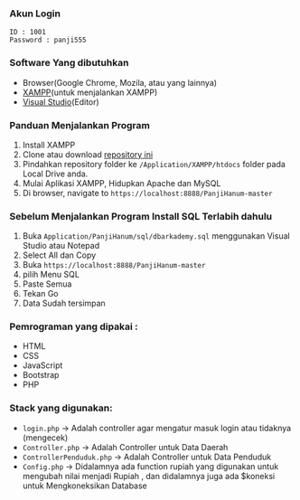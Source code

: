 ### Akun Login
 
    ID : 1001
    Password : panji555
  
### Software Yang dibutuhkan
  * Browser(Google Chrome, Mozila, atau yang lainnya)
  * [XAMPP](https://www.apachefriends.org/download.html)(untuk menjalankan XAMPP)
  * [Visual Studio](https://visualstudio.microsoft.com/downloads/)(Editor)

### Panduan Menjalankan Program
  1. Install XAMPP
  2. Clone atau download [repository ini](https://github.com/panjihanum/PanjiHanum/archive/master.zip) 
  3. Pindahkan repository folder ke `/Application/XAMPP/htdocs` folder pada Local Drive anda.
  4. Mulai Aplikasi XAMPP, Hidupkan Apache dan MySQL
  5. Di browser, navigate to  `https://localhost:8888/PanjiHanum-master`


  
### Sebelum Menjalankan Program Install SQL Terlabih dahulu
   1. Buka `Application/PanjiHanum/sql/dbarkademy.sql` menggunakan Visual Studio atau Notepad
   2. Select All dan Copy 
   3. Buka `https://localhost:8888/PanjiHanum-master`
   4. pilih Menu SQL
   5. Paste Semua
   6. Tekan Go
   7. Data Sudah tersimpan
  
### Pemrograman  yang dipakai :
   * HTML
   * CSS
   * JavaScript
   * Bootstrap
   * PHP
 
### Stack yang digunakan:
   * `login.php` -> Adalah controller agar mengatur masuk login atau tidaknya (mengecek)
   * `Controller.php` -> Adalah Controller untuk Data Daerah
   * `ControllerPenduduk.php` -> Adalah Controller untuk Data Penduduk
   * `Config.php` -> Didalamnya ada function rupiah yang digunakan untuk mengubah nilai menjadi Rupiah , dan didalamnya juga ada $koneksi untuk Mengkoneksikan Database
